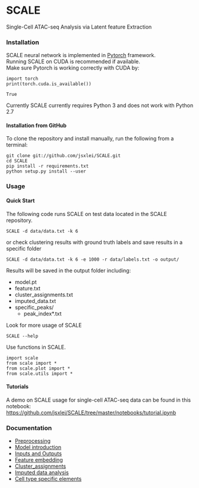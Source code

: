 # SCALE
Single-Cell ATAC-seq Analysis via Latent feature Extraction

### Installation  

SCALE neural network is implemented in [Pytorch](https://pytorch.org/) framework.  
Running SCALE on CUDA is recommended if available.   
Make sure Pytorch is working correctly with CUDA by:  

	import torch
	print(torch.cuda.is_available())
	
	True
	
Currently SCALE currently requires Python 3 and does not work with Python 2.7

#### Installation from GitHub

To clone the repository and install manually, run the following from a terminal:

    git clone git://github.com/jsxlei/SCALE.git
    cd SCALE
    pip install -r requirements.txt
    python setup.py install --user

### Usage

#### Quick Start

The following code runs SCALE on test data located in the SCALE repository.

	SCALE -d data/data.txt -k 6

or check clustering results with ground truth labels and save results in a specific folder

	SCALE -d data/data.txt -k 6 -e 1000 -r data/labels.txt -o output/
	
Results will be saved in the output folder including:
* model.pt
* feature.txt
* cluster_assignments.txt
* imputed_data.txt
* specific_peaks/
  - peak_index*.txt
	
Look for more usage of SCALE

	SCALE --help 

Use functions in SCALE.

    import scale
	from scale import *
    from scale.plot import *
	from scale.utils import *
    

#### Tutorials
A demo on SCALE usage for single-cell ATAC-seq data can be found in this notebook: 
https://github.com/jsxlei/SCALE/tree/master/notebooks/tutorial.ipynb


### Documentation

* [Preprocessing](docs/preprocessing.md)
* [Model introduction](docs/model_introduction.md)
* [Inputs and Outputs](docs/inputs_and_outputs.md)
* [Feature embedding](docs/feature_embedding.md)
* [Cluster_assignments](docs/cluster_assignments.md)
* [Imputed data analysis](docs/imputed_data_analysis.md)
* [Cell type specific elements](docs/cell_type_specific_elements.md)
